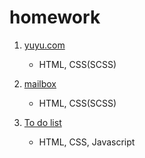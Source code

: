 # homework

1. [yuyu.com](https://dleogh29.github.io/homework/yuyu.com/)
   - HTML, CSS(SCSS)

2. [mailbox](https://dleogh29.github.io/homework/mailbox/)
   - HTML, CSS(SCSS)

3. [To do list](https://dleogh29.github.io/homework/to_do_list/to_do_list.html)
   - HTML, CSS, Javascript
